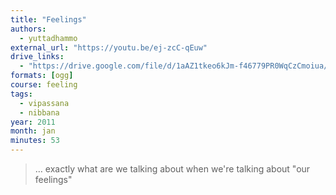 ```yaml
---
title: "Feelings"
authors:
  - yuttadhammo
external_url: "https://youtu.be/ej-zcC-qEuw"
drive_links: 
  - "https://drive.google.com/file/d/1aAZ1tkeo6kJm-f46779PR0WqCzCmoiua/view?usp=drivesdk"
formats: [ogg]
course: feeling
tags:
  - vipassana
  - nibbana
year: 2011
month: jan
minutes: 53
---
```


> … exactly what are we talking about when we're talking about "our feelings"

